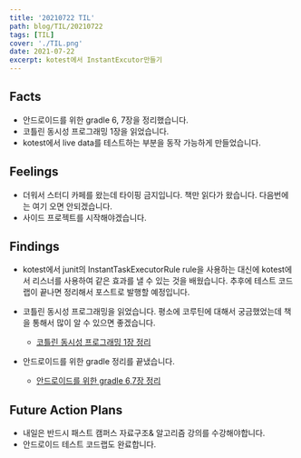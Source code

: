 ```yaml
---
title: '20210722 TIL'
path: blog/TIL/20210722
tags: [TIL]
cover: './TIL.png'
date: 2021-07-22
excerpt: kotest에서 InstantExcutor만들기
---
```


## Facts

- 안드로이드를 위한 gradle 6, 7장을 정리했습니다.
- 코틀린 동시성 프로그래밍 1장을 읽었습니다.
- kotest에서 live data를 테스트하는 부분을 동작 가능하게 만들었습니다.

## Feelings

- 더워서 스터디 카페를 왔는데 타이핑 금지입니다. 책만 읽다가 왔습니다. 다음번에는 여기 오면 안되겠습니다.
- 사이드 프로젝트를 시작해야겠습니다.

## Findings

- kotest에서 junit의 InstantTaskExecutorRule rule을 사용하는 대신에 kotest에서 리스너를 사용하여 같은 효과를 낼 수 있는 것을 배웠습니다. 추후에 테스트 코드랩이 끝나면 정리해서 포스트로 발행할 예정입니다.

- 코틀린 동시성 프로그래밍을 읽었습니다. 평소에 코루틴에 대해서 궁금했었는데 책을 통해서 많이 알 수 있으면 좋겠습니다.

  - [코틀린 동시성 프로그래밍 1장 정리](http://hyejineee.github.io/blog/Reading/learning-concurrency-in-kotlin1)

- 안드로이드를 위한 gradle 정리를 끝냈습니다.
  - [안드로이드를 위한 gradle 6,7장 정리](https://hyejineee.github.io/blog/Reading/gradle-for-android4)

## Future Action Plans

- 내일은 반드시 패스트 캠퍼스 자료구조& 알고리즘 강의를 수강해야합니다.
- 안드로이드 테스트 코드랩도 완료합니다.
